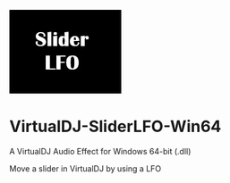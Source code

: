 ![logo](https://github.com/djcel/VirtualDJ-SliderLFO-Win64/blob/main/SliderLFO_website.jpg?raw=true "")
# VirtualDJ-SliderLFO-Win64
A VirtualDJ Audio Effect for Windows 64-bit (.dll)

Move a slider in VirtualDJ by using a LFO



